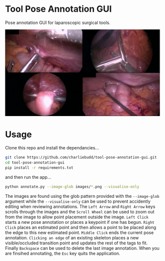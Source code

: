 # Tool Pose Annotation GUI
Pose annotation GUI for laparoscopic surgical tools.

![](demo.gif)

# Usage
Clone this repo and install the dependancies...
```bash
git clone https://github.com/charliebudd/tool-pose-annotation-gui.git
cd tool-pose-annotation-gui
pip install -r requirements.txt
```
and then run the app...
```bash
python annotate.py --image-glob images/*.png --visualise-only
```

The images are found using the glob pattern provided with the `--image-glob` argument while the `--visualise-only` can be used to prevent accidently editing when reviewing annotations. The `Left Arrow` and `Right Arrow` keys scrolls through the images and the `Scroll Wheel` can be used to zoom out from the image to allow point placement outside the image. `Left Click` starts a new pose annotation or places a keypoint if one has begun. `Right Click` places an estimated point and then allows a point to be placed along the edge to this new estimated point. `Middle Click` ends the current pose annotation. `Clicking an edge` of an existing skeleton places a new visible/occluded transition point and updates the rest of the tags to fit. Finally `Backspace` can be used to delete the last image annotation. When you are finsihed annotating, the `Esc` key quits the application.
